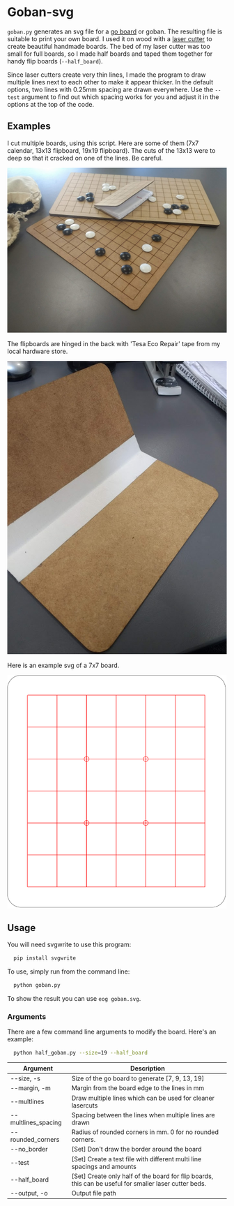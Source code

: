 # Goban-svg #

`goban.py` generates an svg file for a [go board](https://en.wikipedia.org/wiki/Go_\(game\)#Boards) or goban.
The resulting file is suitable to print your own board.
I used it on wood with a [laser cutter](http://en.wikipedia.org/wiki/Laser_cutting) to create beautiful handmade boards.
The bed of my laser cutter was too small for full boards, so I made half boards and taped them together for handy flip boards (`--half_board`).

Since laser cutters create very thin lines, I made the program to draw multiple lines next to each other to make it appear thicker. In the default options, two lines with 0.25mm spacing are drawn everywhere. Use the `--test` argument to find out which spacing works for you and adjust it in the options at the top of the code.

## Examples ##

I cut multiple boards, using this script. Here are some of them (7x7 calendar, 13x13 flipboard, 19x19 flipboard). The cuts of the 13x13 were to deep so that it cracked on one of the lines. Be careful.

![boards](img/boards.jpg)

The flipboards are hinged in the back with 'Tesa Eco Repair' tape from my local hardware store.

![tape](img/tape.jpg)

Here is an example svg of a 7x7 board.

![example_svg](img/example_svg.svg)



## Usage ##

You will need svgwrite to use this program:

```bash
  pip install svgwrite
```

To use, simply run from the command line:

```bash
  python goban.py
```

To show the result you can use `eog goban.svg`.

### Arguments

There are a few command line arguments to modify the board.
Here's an example:

```bash
  python half_goban.py --size=19 --half_board
```

|Argument|Description|
|-----------------------|-----------------------------------------------------------------------------------------------------|
| --size, -s        | Size of the go board to generate [7, 9, 13, 19]                                                        |
| --margin, -m      | Margin from the board edge to the lines in mm                                                         |
| --multlines  |Draw multiple lines which can be used for cleaner lasercuts|
| --multlines_spacing | Spacing between the lines when multiple lines are drawn                                                         |
| --rounded_corners | Radius of rounded corners in mm. 0 for no rounded corners.                                             |
| --no_border       | [Set] Don't draw the border around the board                                                           |
| --test            | [Set] Create a test file with different multi line spacings and amounts                               |
| --half_board      | [Set] Create only half of the board for flip boards, this can be useful for smaller laser cutter beds. |
| --output, -o      | Output file path        
